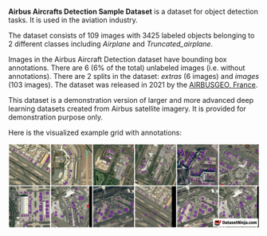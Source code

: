 **Airbus Aircrafts Detection Sample Dataset** is a dataset for object detection tasks. It is used in the aviation industry.

The dataset consists of 109 images with 3425 labeled objects belonging to 2 different classes including *Airplane* and *Truncated_airplane*.

Images in the Airbus Aircraft Detection dataset have bounding box annotations. There are 6 (6% of the total) unlabeled images (i.e. without annotations). There are 2 splits in the dataset: *extras* (6 images) and *images* (103 images). The dataset was released in 2021 by the [AIRBUSGEO, France](http://www.intelligence-airbusds.com/).

This dataset is a demonstration version of larger and more advanced deep learning datasets created from Airbus satellite imagery. It is provided for demonstration purpose only.

Here is the visualized example grid with annotations:

<img src="https://github.com/dataset-ninja/airbus-aircraft-detection/raw/main/visualizations/horizontal_grid.png">

